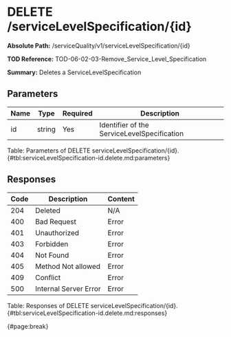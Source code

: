 <!--
    ATTENTION: This file was generated via gradle!
               Do NOT manually edit this file! Any such changes will be overwritten!
-->

# DELETE /serviceLevelSpecification/{id}

**Absolute Path:** /serviceQuality/v1/serviceLevelSpecification/{id}

**TOD Reference:** TOD-06-02-03-Remove_Service_Level_Specification

**Summary:** Deletes a ServiceLevelSpecification

## Parameters

| Name | Type | Required | Description |
| ------ | ------ | --- | ------------ |
| id | string | Yes | Identifier of the ServiceLevelSpecification |

Table: Parameters of DELETE serviceLevelSpecification/{id}. {#tbl:serviceLevelSpecification-id.delete.md:parameters}

## Responses

| Code | Description | Content |
|------|-------------|---------|
| 204 | Deleted | N/A |
| 400 | Bad Request | Error |
| 401 | Unauthorized | Error |
| 403 | Forbidden | Error |
| 404 | Not Found | Error |
| 405 | Method Not allowed | Error |
| 409 | Conflict | Error |
| 500 | Internal Server Error | Error |

Table: Responses of DELETE serviceLevelSpecification/{id}. {#tbl:serviceLevelSpecification-id.delete.md:responses}

{#page:break}
